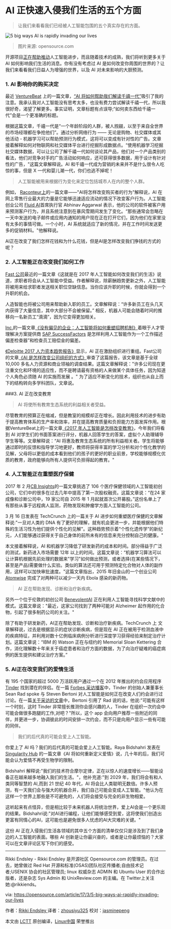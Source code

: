 
AI 正快速入侵我们生活的五个方面
============================================================

> 让我们来看看我们已经被人工智能包围的五个真实存在的方面。

 ![5 big ways AI is rapidly invading our lives](https://opensource.com/sites/default/files/styles/image-full-size/public/images/life/brain-think-ai-intelligence-ccby.png?itok=-EK6Vpz1 "5 big ways AI is rapidly invading our lives") 
> 图片来源: opensource.com

开源项目[正在帮助推动][2]人工智能进步，而且随着技术的成熟，我们将听到更多关于 AI 如何影响我们生活的消息。你有没有考虑过 AI 是如何改变你周围的世界的？让我们来看看我们日益人为增强的世界，以及 AI 对未来影响的大胆预测。

### 1. AI 影响你的购买决定

最近 [VentureBeat][3] 上的一篇文章，[“AI 将如何帮助我们解读千禧一代”][4]吸引了我的注意。我承认我对人工智能没有思考太多，也没有费力尝试解读千禧一代，所以我很好奇，渴望了解更多。事实证明，文章标题有点误导;“如何卖东西给千禧一代”会是一个更准确的标题。

根据这篇文章，千禧一代是“一个年龄阶段的人群，被人觊觎，以至于来自全世界的市场经理都在争抢他们”。通过分析网络行为 —— 无论是购物、社交媒体或其他活动 - 机器学习可以帮助预测行为模式，这将可以变成有针对性的广告。文章接着解释如何对物联网和社交媒体平台进行挖掘形成数据点。“使用机器学习挖掘社交媒体数据，可以让公司了解千禧一代如何谈论其产品，他们对一个产品类别的看法，他们对竞争对手的广告活动如何响应，还可获得很多数据，用于设计有针对性的广告，"这篇文章解释说。AI 和千禧一代成为营销的未来并不是什么很令人吃惊的事，但是 X 一代和婴儿潮一代，你们也逃不掉呢！

> 人工智能被用来根据行为变化来定位包括城市人在内的整个人群。

例如， [Raconteur上][23]的一篇文章——"AI将怎样改变购买者的行为"解释说，AI 在网上零售行业最大的力量是它能够迅速适应流动的情况下改变客户行为。人工智能创业公司 [Fluid AI][25]首席执行官 Abhinav Aggarwal 表示，他的公司的软件被客户用来预测客户行为，并且系统注意到在暴风雪期间发生了变化。“那些通常会忽略在一天中发送的电子邮件或应用内通知的用户现在正在打开它们，因为他们在家里没有太多的事情可做。一个小时，AI 系统就适应了新的情况，并在工作时间发送更多的促销材料。"他解释说。

AI正在改变了我们怎样花钱和为什么花钱，但是AI是怎样改变我们挣钱的方式的呢？

### 2. 人工智能正在改变我们如何工作

[Fast 公司][5]最近的一篇文章《这就是在 2017 年人工智能如何改变我们的生活》说道，求职者将会从人工智能中受益。作者解释说，除薪酬趋势更新之外，人工智能将被用来给求职者发送相关职位空缺信息。当你应该升职的时候，你就会得到一个升职的机会。

人造智能也将被公司用来帮助新入职的员工。文章解释说：“许多新员工在头几天内获得了大量信息，其中大部分不会被保留。” 相反，机器人可能会随着时间的推移向一名新员工“滴滴”，因为它变得更加相关。

[Inc.][7]的一篇文章[《没有偏见的企业：人工智能将如何重塑招聘机制》][8]着眼于人才管理解决方案提供商 [SAP SuccessFactors][9] 是怎样利用人工智能作为一个工作描述偏差检查器”和检查员工赔偿金的偏差。

[《Deloitte 2017 人力资本趋势报告》][10]显示，AI 正在激励组织进行重组。Fast公司的文章[《AI 是怎样改变公司组织的方式》][11]审查了这篇报告，该文章是基于全球 10,000 多名人力资源和商业领袖的调查结果。这篇文章解释说："许多公司现在更注重文化和环境的适应性，而不是聘请最有资格的人来做某个具体任务，因为知道个人角色必须随 AI 的实施而发展 。" 为了适应不断变化的技术，组织也从自上而下的结构转向多学科团队，文章说。

###3. AI 正在改变教育

> AI 将使所有教育生态系统的利益相关者受益。

尽管教育的预算正在缩减，但是教室的规模却正在增长。因此利用技术的进步有助于提高教育体系的生产率和效率，并在提高教育质量和负担能力方面发挥作用。根据VentureBeat上的一篇文章[《2017 年人工智能是怎样改变教育》][26]，今年我们将看到 AI 对学生们的书面答案进行评分，机器人回答学生的答案，虚拟个人助理辅导学生等等。文章解释说：“AI 将惠及教育生态系统的所有利益相关者。学生将能够通过即时的反馈和指导学习地更好，教师将获得丰富的学习分析和对个性化教学的见解，父母将以更低的成本看到他们的孩子的更好的职业前景，学校能够规模化优质的教育，政府能够向所有人提供可负担得起的教育。"

### 4. 人工智能正在重塑医疗保健

2017 年 2 月[CB Insights][12]的一篇文章挑选了 106 个医疗保健领域的人工智能初创公司，它们中的很多在过去几年中提高了第一次股权融资。这篇文章说：“在24 家成像和诊断公司中，19 家公司自 2015 年 1 月起就首次公开募股。”这份名单上了有那些从事于远程病人监测，药物发现和肿瘤学方面人工智能的公司。

3 月 16 日发表在 TechCrunch 上的一篇关于 AI 进步如何重塑医疗保健的文章解释说:"一旦对人类的 DNA 有了更好的理解，就有机会更进一步，并能根据他们特殊的生活习性为他们提供个性化的见解"。这种趋势预示着“个性化遗传学”的新纪元，人们能够通过获得关于自己身体的前所未有的信息来充分控制自己的健康。"

本文接着解释说，AI 和机器学习降低了研发新药的成本和时间。部分得益于广泛的测试，新药进入市场需要 12年 以上的时间。这篇文章说：“机器学习算法可以让计算机根据先前处理的数据来"学习"如何做出预测，或者选择(在某些情况下，甚至是产品)需要做什么实验。类似的算法还可用于预测特定化合物对人体的副作用，这样可以加快审批速度。"这篇文章指出，2015 年旧金山的一个创业公司 [Atomwise][15] 完成了对两种可以减少一天内 Ebola 感染的新药物。

> AI 正在帮助发现、诊断和治疗新疾病。

另外一个位于伦敦的初创公司 [BenevolentAI][27] 正在利用人工智能寻找科学文献中的模式。这篇文章说："最近，这家公司找到了两种可能对 Alzheimer 起作用的化合物，引起了很多制药公司的关注。"

除了有助于研发新药，AI正在帮助发现、诊断和治疗新疾病。TechCrunch 上 文章解释说，过去是根据显示的症状诊断疾病，但是现在 AI 正在被用于检测血液中的疾病特征，并利用对数十亿例临床病例分析进行深度学习获得经验来制定治疗计划。这篇文章说：“IBM 的 Watson 正在与纽约的 Memorial Sloan Kettering 合作，消化理解数十年来关于癌症患者和治疗方面的数据，为了向治疗疑难的癌症病例的医生提供和建议治疗方案。”

### 5. AI正在改变我们的爱情生活
 
有 195 个国家的超过 5000 万活跃用户通过一个在 2012 年推出的约会应用程序 [Tinder][16] 找到潜在的伴侣。在一篇 [Forbes 采访播客][17]中，Tinder 的创始人兼董事长 Sean Rad spoke 与 Steven Bertoni 对人工智能是如何正在改变人们约会进行过讨论。在一篇[关于采访的文章][18]中，Bertoni 引用了 Rad 说的话，他说:"可能有这样一个时刻，这时 Tinder 非常擅长推测你会感兴趣的人，Tinder 在组织一次约会中可能会做很多跑腿的工作,对吧？"所以，这个 app 会向用户推荐一些附近的同伴，并更进一步，协调彼此的时间安排一次约会，而不只是向用户显示一些有可能的同伴。

> 我们的后代真的可能会爱上人工智能。

你爱上了 AI 吗？我们的后代真的可能会爱上人工智能。Raya Bidshahri 发表在 [Singularity Hub][19] 的一篇文章《AI 将如何重新定义爱情》说，几十年的后，我们可能会认为爱情不再受生物学的限制。

Bidshahri 解释说:"我们的技术符合摩尔定律，正在以惊人的速度增长——智能设备正在越来越多地融入我们的生活。"，他补充道:"到 2029 年，我们将会有和人类同等智慧的 AI,而到 21 世纪 40 年代，AI 将会比人类聪明无数倍。许多人预测，有一天我们会与强大的机器合并，我们自己可能会变成人工智能。"他认为在这样一个世界上那些是不可避免的，人们将会接受与完全的非生物相爱。

这听起来有点怪异，但是相比较于未来机器人将统治世界，爱上AI会是一个更乐观的结果。Bidshahri说:"对AI进行编程，让他们能够感受到爱，这将使我们创造出更富有同情心的AI，这可能也是避免很多人忧虑的AI大灾难的关键。"

这份 AI 正在入侵我们生活各领域的其中五个方面的清单仅仅只是涉及到了我们身边的人工智能的表面。哪些 AI 创新是让你最兴奋的，或者是让你最烦恼的？大家可以在文章评论区写下你们的感受。

--------------------------------------------------------------------------------

Rikki Endsley - Rikki Endsley 是开源社区 Opensource.com 的管理员。在过去，她曾做过 Red Hat 开源和标准(OSAS)团队社区传播者;自由技术记者;USENIX 协会的社区管理员; linux 权威杂志 ADMIN 和 Ubuntu User 的合作出版者，还是杂志 Sys Admin 和 UnixReview.com 的主编。在 Twitter上关注她:@rikkiends。



via: https://opensource.com/article/17/3/5-big-ways-ai-rapidly-invading-our-lives

作者：[Rikki Endsley ][a]
译者：[zhousiyu325](https://github.com/zhousiyu325)
校对：[jasminepeng](https://github.com/jasminepeng)

本文由 [LCTT](https://github.com/LCTT/TranslateProject) 原创编译，[Linux中国](https://linux.cn/) 荣誉推出

[a]:https://opensource.com/users/rikki-endsley
[1]:https://opensource.com/article/17/3/5-big-ways-ai-rapidly-invading-our-lives?rate=ORfqhKFu9dpA9aFfg-5Za9ZWGcBcx-f0cUlf_VZNeQs
[2]:https://www.linux.com/news/open-source-projects-are-transforming-machine-learning-and-ai
[3]:https://twitter.com/venturebeat
[4]:http://venturebeat.com/2017/03/16/how-ai-will-help-us-decipher-millennials/
[5]:https://opensource.com/article/17/3/5-big-ways-ai-rapidly-invading-our-lives
[6]:https://www.fastcompany.com/3066620/this-is-how-ai-will-change-your-work-in-2017
[7]:https://twitter.com/Inc
[8]:http://www.inc.com/bill-carmody/businesses-beyond-bias-how-ai-will-reshape-hiring-practices.html
[9]:https://www.successfactors.com/en_us.html
[10]:https://dupress.deloitte.com/dup-us-en/focus/human-capital-trends.html?id=us:2el:3pr:dup3575:awa:cons:022817:hct17
[11]:https://www.fastcompany.com/3068492/how-ai-is-changing-the-way-companies-are-organized
[12]:https://twitter.com/CBinsights
[13]:https://www.cbinsights.com/blog/artificial-intelligence-startups-healthcare/
[14]:https://techcrunch.com/2017/03/16/advances-in-ai-and-ml-are-reshaping-healthcare/
[15]:http://www.atomwise.com/
[16]:https://twitter.com/Tinder
[17]:https://www.forbes.com/podcasts/the-forbes-interview/#5e962e5624e1
[18]:https://www.forbes.com/sites/stevenbertoni/2017/02/14/tinders-sean-rad-on-how-technology-and-artificial-intelligence-will-change-dating/#4180fc2e5b99
[19]:https://twitter.com/singularityhub
[20]:https://singularityhub.com/2016/08/05/how-ai-will-redefine-love/
[21]:https://opensource.com/user/23316/feed
[22]:https://opensource.com/article/17/3/5-big-ways-ai-rapidly-invading-our-lives#comments
[23]:https://twitter.com/raconteur
[24]:https://www.raconteur.net/technology/how-ai-will-change-buyer-behaviour
[25]:http://www.fluid.ai/
[26]:http://venturebeat.com/2017/02/04/how-ai-will-transform-education-in-2017/
[27]:https://twitter.com/benevolent_ai
[28]:https://opensource.com/users/rikki-endsley

